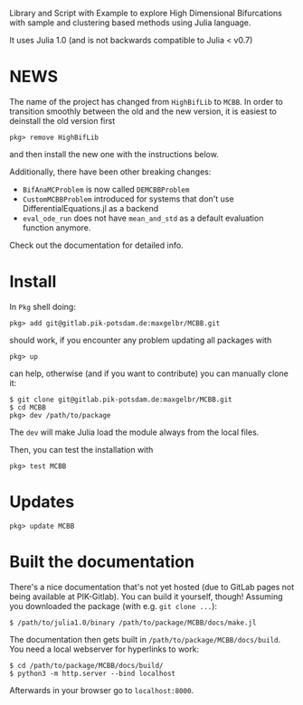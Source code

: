 Library and Script with Example to explore High Dimensional Bifurcations with sample and clustering based methods using Julia language.

It uses Julia 1.0 (and is not backwards compatible to Julia < v0.7)

# NEWS

The name of the project has changed from `HighBifLib` to `MCBB`. In order to transition smoothly between the old and the new version, it is easiest to deinstall the old version first

```
pkg> remove HighBifLib
```

and then install the new one with the instructions below.

Additionally, there have been other breaking changes:
* `BifAnaMCProblem` is now called `DEMCBBProblem`
* `CustomMCBBProblem` introduced for systems that don't use DifferentialEquations.jl as a backend
* `eval_ode_run` does not have `mean_and_std` as a default evaluation function anymore.

Check out the documentation for detailed info.

# Install

In `Pkg` shell doing:
```
pkg> add git@gitlab.pik-potsdam.de:maxgelbr/MCBB.git
```
should work, if you encounter any problem updating all packages with
```
pkg> up
```
can help, otherwise (and if you want to contribute) you can manually clone it:
```
$ git clone git@gitlab.pik-potsdam.de:maxgelbr/MCBB.git
$ cd MCBB
pkg> dev /path/to/package
```
The `dev` will make Julia load the module always from the local files.

Then, you can test the installation with
```
pkg> test MCBB
```

# Updates

```
pkg> update MCBB
```

# Built the documentation

There's a nice documentation that's not yet hosted (due to GitLab pages not being available at PIK-Gitlab). You can build it yourself, though! Assuming you downloaded the package (with e.g. `git clone ...`):

```
$ /path/to/julia1.0/binary /path/to/package/MCBB/docs/make.jl
```
The documentation then gets built in `/path/to/package/MCBB/docs/build`. You need a local webserver for hyperlinks to work:
```
$ cd /path/to/package/MCBB/docs/build/
$ python3 -m http.server --bind localhost
```
Afterwards in your browser go to `localhost:8000`.
